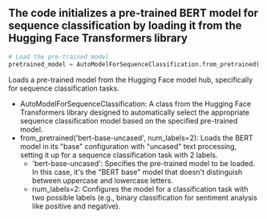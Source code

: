 ## The code initializes a pre-trained BERT model for sequence classification by loading it from the Hugging Face Transformers library
```python
# Load the pre-trained model
pretrained_model = AutoModelForSequenceClassification.from_pretrained('bert-base-uncased', num_labels=2)
```
Loads a pre-trained model from the Hugging Face model hub, specifically for sequence classification tasks.
  - AutoModelForSequenceClassification: A class from the Hugging Face Transformers library designed to automatically select the appropriate sequence classification model based on the specified pre-trained model.
  - from_pretrained('bert-base-uncased', num_labels=2): Loads the BERT model in its "base" configuration with "uncased" text processing, setting it up for a sequence classification task with 2 labels.
    - 'bert-base-uncased': Specifies the pre-trained model to be loaded. In this case, it's the "BERT base" model that doesn't distinguish between uppercase and lowercase letters.
    - num_labels=2: Configures the model for a classification task with two possible labels (e.g., binary classification for sentiment analysis like positive and negative).
